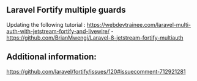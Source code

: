## Laravel Fortify multiple guards

Updating the following tutorial : https://webdevtrainee.com/laravel-multi-auth-with-jetstream-fortify-and-livewire/ - https://github.com/BrianMwengi/Laravel-8-jetstream-fortify-multiauth

## Additional information:
https://github.com/laravel/fortify/issues/120#issuecomment-712921281
